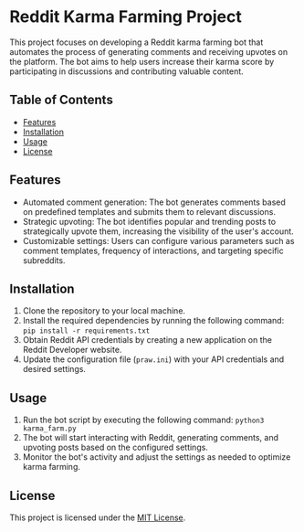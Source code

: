 # Reddit Karma Farming Project

This project focuses on developing a Reddit karma farming bot that automates the process of generating comments and receiving upvotes on the platform. The bot aims to help users increase their karma score by participating in discussions and contributing valuable content.

## Table of Contents

- [Features](#features)
- [Installation](#installation)
- [Usage](#usage)
- [License](#license)

## Features

- Automated comment generation: The bot generates comments based on predefined templates and submits them to relevant discussions.
- Strategic upvoting: The bot identifies popular and trending posts to strategically upvote them, increasing the visibility of the user's account.
- Customizable settings: Users can configure various parameters such as comment templates, frequency of interactions, and targeting specific subreddits.

## Installation

1. Clone the repository to your local machine.
2. Install the required dependencies by running the following command:
  `pip install -r requirements.txt`
3. Obtain Reddit API credentials by creating a new application on the Reddit Developer website.
4. Update the configuration file (`praw.ini`) with your API credentials and desired settings.

## Usage

1. Run the bot script by executing the following command:
  `python3 karma_farm.py`
2. The bot will start interacting with Reddit, generating comments, and upvoting posts based on the configured settings.
3. Monitor the bot's activity and adjust the settings as needed to optimize karma farming.

## License

This project is licensed under the [MIT License](LICENSE).
